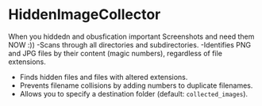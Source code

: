 # HiddenImageCollector
When you hiddedn and obusfication important Screenshots and need them NOW :))
-Scans through all directories and subdirectories.
-Identifies PNG and JPG files by their content (magic numbers), regardless of file extensions.
- Finds hidden files and files with altered extensions.
- Prevents filename collisions by adding numbers to duplicate filenames.
- Allows you to specify a destination folder (default: `collected_images`).
